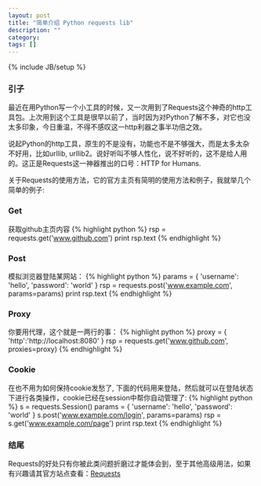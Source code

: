 ```yaml
---
layout: post
title: "简单介绍 Python requests lib"
description: ""
category: 
tags: []
---
```

{% include JB/setup %}
### 引子
最近在用Python写一个小工具的时候，又一次用到了Requests这个神奇的http工具包。上次用到这个工具是很早以前了，当时因为对Python了解不多，对它也没太多印象，今日重温，不得不感叹这一http利器之事半功倍之效。

说起Python的http工具，原生的不是没有，功能也不是不够强大，而是太多太杂不好用，比如urllib,  urllib2。说好听叫不够人性化，说不好听的，这不是给人用的。这正是Requests这一神器推出的口号：HTTP for Humans.  

关于Requests的使用方法，它的官方主页有简明的使用方法和例子，我就举几个简单的例子:

### Get
获取github主页内容
{% highlight python %}
rsp = requests.get('www.github.com')
print rsp.text
{% endhighlight %}

### Post
模拟浏览器登陆某网站：
{% highlight python %}
params = {
	'username': 'hello',
	'password': 'world'
}
rsp = requests.post('www.example.com', params=params)
print rsp.text
{% endhighlight %}

### Proxy
你要用代理，这个就是一两行的事：
{% highlight python %}
proxy = {
	'http':'http://localhost:8080'
}
rsp = requests.get('www.github.com', proxies=proxy)
{% endhighlight %}

### Cookie
在也不用为如何保持cookie发愁了, 下面的代码用来登陆，然后就可以在登陆状态下进行各类操作，cookie已经在session中帮你自动管理了:
{% highlight python %}
s = requests.Session()
params = {
	'username': 'hello',
	'password': 'world'
}
s.post('www.example.com/login', params=params)
rsp = s.get('www.example.com/page')
print rsp.text
{% endhighlight %}

### 结尾
Requests的好处只有你被此类问题折磨过才能体会到，至于其他高级用法，如果有兴趣请其官方站点查看：[Requests](http://docs.python-requests.org)



